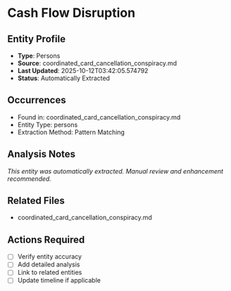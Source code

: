 # Cash Flow Disruption

## Entity Profile
- **Type**: Persons
- **Source**: coordinated_card_cancellation_conspiracy.md
- **Last Updated**: 2025-10-12T03:42:05.574792
- **Status**: Automatically Extracted

## Occurrences
- Found in: coordinated_card_cancellation_conspiracy.md
- Entity Type: persons
- Extraction Method: Pattern Matching

## Analysis Notes
*This entity was automatically extracted. Manual review and enhancement recommended.*

## Related Files
- coordinated_card_cancellation_conspiracy.md

## Actions Required
- [ ] Verify entity accuracy
- [ ] Add detailed analysis
- [ ] Link to related entities
- [ ] Update timeline if applicable
